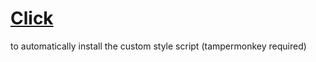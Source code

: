 # [Click](https://github.com/bean-frog/site-tweaks/raw/main/open.spotify.com/stylemod.user.js)
to automatically install the custom style script (tampermonkey required)
